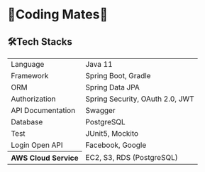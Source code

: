 # 🎉Coding Mates🎉

## 🛠Tech Stacks
<table>
	<tr><td>Language</td><td>Java 11</td></tr>
	<tr><td>Framework</td><td>Spring Boot, Gradle</td></tr>
	<tr><td>ORM</td><td>Spring Data JPA</td></tr>
	<tr><td>Authorization</td><td>Spring Security, OAuth 2.0, JWT</td></tr>
	<tr><td>API Documentation</td><td>Swagger</td></tr>
	<tr><td>Database</td><td>PostgreSQL</td></tr>
	<tr><td>Test</td><td>JUnit5, Mockito</td></tr>
	<tr><td>Login Open API</td><td>Facebook, Google </td></tr>
	<tr><th>AWS Cloud Service</th><td colspan="2">EC2, S3, RDS (PostgreSQL)</td></tr>
</table>
